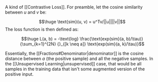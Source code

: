 A kind of [[Contrastive Loss]]. For preamble, let the cosine similarity between $u$ and $v$ be:

$$\huge \text{sim}(u, v) = u^Tv/||u||||v||$$
The loss function is then defined as:

$$\huge L(a, b) = -\text{log} \frac{\text{exp(sim}(a, b)/\tau)}{\sum_{k=1}^{2N} {}_{[k \neq a]} \text{exp(sim}(a, k)/\tau)}$$

Essentially, the [[Fractions#Denominator|denominator]] is the cosine distance between $a$ (the positive sample) and all the negative samples. In the [[Unsupervised Learning|unsupervised]] case, that would be all samples in the training data that isn't some augmented version of the positive input.